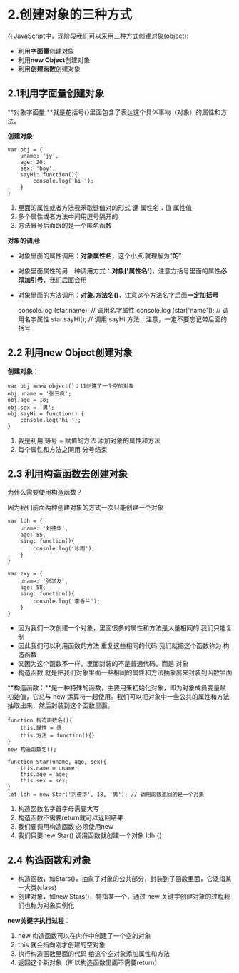 # 2.创建对象的三种方式

在JavaScript中，现阶段我们可以采用三种方式创建对象(object):

* 利用**字面量**创建对象
* 利用**new Object**创建对象
* 利用**创建函数**创建对象

## 2.1利用字面量创建对象

**对象字面量:**就是花括号{}里面包含了表达这个具体事物（对象）的属性和方法。

**创建对象**:

    var obj = {
        uname: 'jy',
        age: 20,
        sex: 'boy',
        sayHi: function(){
            console.log('hi~');
        }
    }

1. 里面的属性或者方法我釆取键值对的形式 键 属性名：值 属性值
2. 多个属性或者方法中间用逗号隔开的
3. 方法冒号后面跟的是一个匿名函数

**对象的调用**:

* 对象里面的属性调用：**对象属性名**，这个小点.就理解为“**的**”
* 对象里面属性的另一种调用方式：**对象['属性名']**，注意方括号里面的属性**必须加引号**，我们后面会用
* 对象里面的方法调用：**对象.方法名()**，注意这个方法名字后面**一定加括号**

    console.log (star.name); // 调用名字属性
    console.log (star['name']); // 调用名宇属性
    star.sayHi(); // 调用 sayHi 方法，注意，一定不要忘记带后面的括号

## 2.2 利用new Object创建对象

**创建对象**：

    var obj =new object()；11创建了一个空的对象
    obj.uname = '张三疯';
    obj.age = 18;
    obj.sex = '男';
    obj.sayHi = function() {
        console.log('hi~');
    }

1. 我是利用 等号 = 赋值的方法 添加对象的属性和方法
2. 每个属性和方法之同用 分号结束

## 2.3 利用构造函数去创建对象

为什么需要使用构造函数？

因为我们前面两种创建对象的方式一次只能创建一个对象

    var ldh = {
        uname: '刘德华',
        age: 55,
        sing: function(){
            console.log('冰雨');
        }
    }

    var zxy = {
        uname: '张学友',
        age: 58,
        sing: function(){
            console.log('李香兰');
        }
    }

* 因为我们一次创建一个对象，里面很多的属性和方法是大量相同的 我们只能复制
* 因此我们可以利用函数的方法 重复这些相同的代码 我们就把这个函数称为 构造函数
* 又因为这个函数不一样，里面封装的不是普通代码，而是 对象
* 构造函数 就是把我们对象里面一些相同的属性和方法抽象出来封装到函数里面

**构造函数：**是一种特殊的函数，主要用来初始化对象，即为对象成员变量赋初始值，它总与 new 运算符一起使用。我们可以把对象中一些公共的属性和方法抽取出来，然后封装到这个函数里面。

    function 构造函数名(){
        this.属性 = 值;
        this.方法 = function(){}
    }
    new 构造函数名();

    function Star(uname, age, sex){
        this.name = uname;
        this.age = age;
        this.sex = sex;
    }
    let ldh = new Star('刘德华', 18, '男'); // 调用函数返回的是一个对象 

1. 构造函数名字首字母需要大写
2. 构造函数不需要return就可以返回结果
3. 我们要调用构造函数 必须使用new
4. 我们只要new Star() 调用函数就创建一个对象 ldh {}

## 2.4 构造函数和对象

* 构造函数，如Stars()，抽象了对象的公共部分，封装到了函数里面，它泛指某一大类(class)
* 创建对象，如new Stars()，特指某一个，通过 new 关键字创建对象的过程我们也称为对象实例化

**new关键字执行过程**：

1. new 构造函数可以在内存中创建了一个空的对象
2. this 就会指向刚才创建的空对象
3. 执行构造函数里面的代码 给这个空对象添加属性和方法
4. 返回这个新对象（所以构造函数里面不需要return）